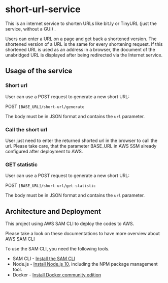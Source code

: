 # short-url-service

This is an internet service to shorten URLs like bit.ly or TinyURL (just the service, without a GUI)
.

Users can enter a URL on a page and get back a shortened version. The shortened version of a URL is
the same for every shortening request. If this shortened URL is used as an address in a browser, the
document of the unabridged URL is displayed after being redirected via the Internet service.

## Usage of the service

### Short url

User can use a POST request to generate a new short URL:

POST `[BASE_URL]/short-url/generate`

The body must be in JSON format and contains the `url` parameter.

### Call the short url

User just need to enter the returned shorted url in the browser to call the url. Please take care,
that the parameter BASE_URL in AWS SSM already configured after deployment to AWS.

### GET statistic

User can use a POST request to generate a new short URL:

POST `[BASE_URL]/short-url/get-statistic`

The body must be in JSON format and contains the `url` parameter.


## Architecture and Deployment

This project using AWS SAM CLI to deploy the codes to AWS.

Please take a look on these documentations to have more overview about AWS SAM CLI

To use the SAM CLI, you need the following tools.

* SAM CLI - [Install the SAM CLI](https://docs.aws.amazon.com/serverless-application-model/latest/developerguide/serverless-sam-cli-install.html)
* Node.js - [Install Node.js 10](https://nodejs.org/en/), including the NPM package management tool.
* Docker - [Install Docker community edition](https://hub.docker.com/search/?type=edition&offering=community)

